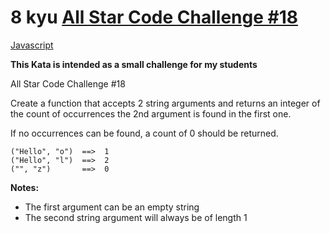 # 8 kyu [All Star Code Challenge #18](https://www.codewars.com/kata/5865918c6b569962950002a1)

<!-- START LANGUAGE_LINKS -->

[Javascript](./javascript.js)

<!-- END LANGUAGE_LINKS -->

**This Kata is intended as a small challenge for my students**

All Star Code Challenge #18

Create a function that accepts 2 string arguments and returns an integer of the count of occurrences the 2nd argument is found in the first one.

If no occurrences can be found, a count of 0 should be returned.

```
("Hello", "o")  ==>  1
("Hello", "l")  ==>  2
("", "z")       ==>  0
```

**Notes:**
* The first argument can be an empty string
* The second string argument will always be of length 1